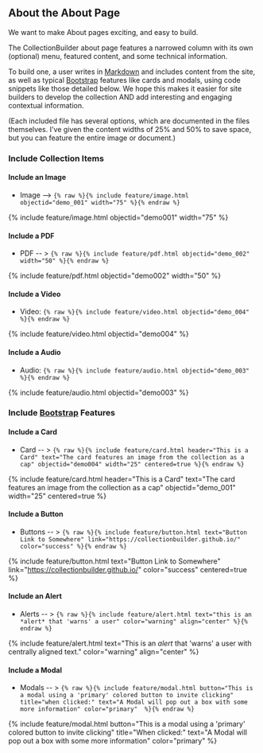 ## About the About Page

We want to make About pages exciting, and easy to build. 

The CollectionBuilder about page features a narrowed column with its own (optional) menu, featured content, and some technical information. 

To build one, a user writes in [Markdown](https://guides.github.com/features/mastering-markdown/) and includes  content from the site, as well as typical [Bootstrap](https://getbootstrap.com/) features like cards and modals, using code snippets like those detailed below. 
We hope this makes it easier for site builders to develop the collection AND add interesting and engaging contextual information. 

(Each included file has several options, which are documented in the files themselves. I've given the content widths of 25% and 50% to save space, but you can feature the entire image or document.) 

### Include Collection Items

#### Include an Image

- Image --> `{% raw %}{% include feature/image.html objectid="demo_001" width="75" %}{% endraw %}`

{% include feature/image.html objectid="demo001" width="75" %}

#### Include a PDF

- PDF -- > `{% raw %}{% include feature/pdf.html objectid="demo_002"  width="50" %}{% endraw %}`

{% include feature/pdf.html objectid="demo002" width="50" %}

#### Include a Video

- Video: `{% raw %}{% include feature/video.html objectid="demo_004" %}{% endraw %}`

{% include feature/video.html objectid="demo004" %}

#### Include a Audio

- Audio: `{% raw %}{% include feature/audio.html objectid="demo_003" %}{% endraw %}`

{% include feature/audio.html objectid="demo003" %}

### Include [Bootstrap](https://getbootstrap.com/) Features

#### Include a Card

- Card -- > `{% raw %}{% include feature/card.html header="This is a Card" text="The card features an image from the collection as a cap" objectid="demo004" width="25" centered=true %}{% endraw %}`

{% include feature/card.html header="This is a Card" text="The card features an image from the collection as a cap" objectid="demo_001" width="25" centered=true %}

#### Include a Button 

- Buttons -- > `{% raw %}{% include feature/button.html text="Button Link to Somewhere" link="https://collectionbuilder.github.io/" color="success" %}{% endraw %}`

{% include feature/button.html text="Button Link to Somewhere" link="https://collectionbuilder.github.io/" color="success" centered=true %}
  
#### Include an Alert

- Alerts -- > `{% raw %}{% include feature/alert.html text="this is an *alert* that 'warns' a user" color="warning" align="center" %}{% endraw %}`

{% include feature/alert.html text="This is an *alert* that 'warns' a user with centrally aligned text." color="warning" align="center"  %}

#### Include a Modal

- Modals -- > `{% raw %}{% include feature/modal.html button="This is a modal using a 'primary' colored button to invite clicking" title="when clicked:" text="A Modal will pop out a box with some more information" color="primary"  %}{% endraw %}`

{% include feature/modal.html button="This is a modal using a 'primary' colored button to invite clicking" title="When clicked:" text="A Modal will pop out a box with some more information" color="primary"  %} 
